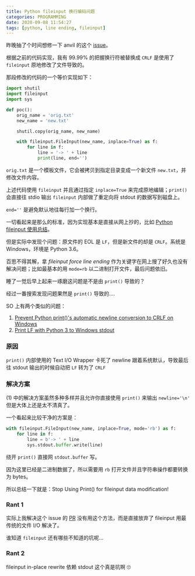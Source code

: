 ```yaml
---
title: Python fileinput 换行编码问题
categories: PROGRAMMING
date: 2020-09-08 11:54:27
tags: [python, line ending, fileinput]
---
```

昨晚抽了个时间想修一下 anvil 的这个 [issue](https://github.com/kingsamchen/anvil/issues/2)。

根据之前的代码实现，我有 99.99% 的把握换行符被替换成 `CRLF` 是使用了 `fileinput` 原地修改了文件导致的。

那段修改的代码的一个等价实现如下：

```python
import shutil
import fileinput
import sys

def poc():
    orig_name = 'orig.txt'
    new_name = 'new.txt'

    shutil.copy(orig_name, new_name)

    with fileinput.FileInput(new_name, inplace=True) as f:
        for line in f:
            line = '-> ' + line
            print(line, end='')
```

`orig.txt` 是一个模板文件，它会被拷贝到指定目录变成一个新文件 `new.txt`，并修改文件内容。
<!-- more -->
上述代码使用 `fileinput` 并且通过指定 `inplace=True` 来完成原地编辑；`print()` 会直接往 stdio 输出 `fileinput` 内部做了重定向将 stdout 的数据写到磁盘上。

`end=''` 是避免默认地往每行加一个换行。

一切看起来是那么的标准，因为实现基本是直接从网上抄的，比如 [Python fileinput 使用总结](https://laike9m.com/blog/python-fileinput-shi-yong-zong-jie,23/)。

但是实际中发现个问题：原文件的 EOL 是 `LF`，但是新文件的却是 `CRLF`。系统是 Windows，环境是 Python 3.6。

百思不得其解，拿 _fileinput force line ending_ 作为关键字在网上搜了好久也没有解决问题；比如最基本的用 `mode=rb` 以二进制打开文件，最后问题依旧。

睡了一觉后早上起来一琢磨这问题是不是由 `print()` 导致的？

经过一番搜索发现问题果然是 `print()` 导致的....

SO 上有两个类似的问题：

1. [Prevent Python print()'s automatic newline conversion to CRLF on Windows](https://stackoverflow.com/questions/49709309/prevent-python-prints-automatic-newline-conversion-to-crlf-on-windows)
2. [Print LF with Python 3 to Windows stdout](https://stackoverflow.com/questions/34960955/print-lf-with-python-3-to-windows-stdout)

### 原因

`print()` 内部使用的 Text I/O Wrapper 卡死了 newline 跟着系统默认，导致最后往 stdout 输出的时候自动把 `LF` 转为了 `CRLF`

### 解决方案

(1) 中的解决方案虽然多种多样并且允许你直接使用 `print()` 来输出 `newline='\n'` 但是大体上还是太不清真了。

一个看起来比较干净的方案是：

```python
with fileinput.FileInput(new_name, inplace=True, mode='rb') as f:
    for line in f:
        line = b'-> ' + line
        sys.stdout.buffer.write(line)
```

绕开 `print()` 直接网 `stdout.buffer` 写。

因为这里已经是二进制数据了，所以需要用 `rb` 打开文件并且字符串操作都要转换为 bytes。

所以总结一下就是：Stop Using Print() for fileinput data modification!

### Rant 1

实际上我解决这个 issue 的 [PR](https://github.com/kingsamchen/anvil/commit/4257edac56d4a15438d72c2c652d2e61aa00ebc5) 没有用这个方法，而是直接放弃了 fileinput 用最传统的文件 I/O 解决了。

谁知道 `fileinput` 还有哪些不知道的坑呢...

### Rant 2

fileinput in-place rewrite 依赖 stdout 这个真是坑啊 🙄
